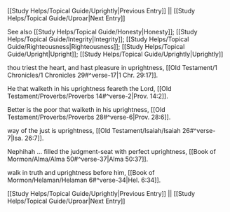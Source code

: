 [[Study Helps/Topical Guide/Uprightly|Previous Entry]]  ||  [[Study Helps/Topical Guide/Uproar|Next Entry]]

 See also [[Study Helps/Topical Guide/Honesty|Honesty]]; [[Study Helps/Topical Guide/Integrity|Integrity]]; [[Study Helps/Topical Guide/Righteousness|Righteousness]]; [[Study Helps/Topical Guide/Upright|Upright]]; [[Study Helps/Topical Guide/Uprightly|Uprightly]]

 thou triest the heart, and hast pleasure in uprightness, [[Old Testament/1 Chronicles/1 Chronicles 29#^verse-17|1 Chr. 29:17]].

 He that walketh in his uprightness feareth the Lord, [[Old Testament/Proverbs/Proverbs 14#^verse-2|Prov. 14:2]].

 Better is the poor that walketh in his uprightness, [[Old Testament/Proverbs/Proverbs 28#^verse-6|Prov. 28:6]].

 way of the just is uprightness, [[Old Testament/Isaiah/Isaiah 26#^verse-7|Isa. 26:7]].

 Nephihah ... filled the judgment-seat with perfect uprightness, [[Book of Mormon/Alma/Alma 50#^verse-37|Alma 50:37]].

 walk in truth and uprightness before him, [[Book of Mormon/Helaman/Helaman 6#^verse-34|Hel. 6:34]].

[[Study Helps/Topical Guide/Uprightly|Previous Entry]]  ||  [[Study Helps/Topical Guide/Uproar|Next Entry]]
